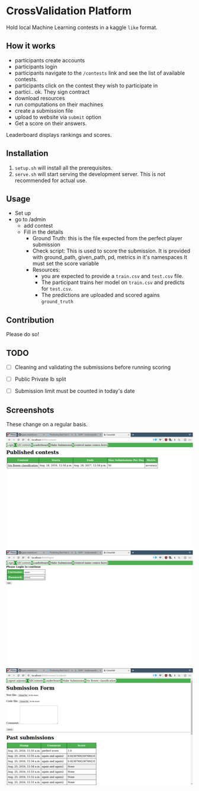 CrossValidation Platform
========================

Hold local Machine Learning contests in a kaggle `like` format.  

How it works
------------

- participants create accounts
- participants login
- participants navigate to the `/contests` link and see the list of available contests.
- participants click on the contest they wish to participate in
- partici.. ok. They sign contract
- download resources
- run computations on their machines
- create a submission file
- upload to website via `submit` option
- Get a score on their answers.
 

Leaderboard displays rankings and scores.


Installation
------------

1. `setup.sh` will install all the prerequisites.
2. `serve.sh` will start serving the development server. This is not recommended for actual use.

Usage
-----

- Set up 
- go to /admin
    - add contest
    - Fill in the details
        - Ground Truth: this is the file expected from the perfect player submission
        - Check script: This is used to score the submission.
            It is provided with ground_path, given_path, pd, metrics in it's namespaces
            It must set the score variable
        - Resources:
            - you are expected to provide a `train.csv` and `test.csv` file.
            - The participant trains her model on `train.csv` and predicts for `test.csv`.
            - The predictions are uploaded and scored agains `ground_truth`

Contribution
------------

Please do so!

TODO
----

- [ ] Cleaning and validating the submissions before running scoring
- [ ] Public Private lb split
- [ ] Submission limit must be counted in today's date


Screenshots
-----------
These change on a regular basis.

![all contests](screenshots/all_contests.png)
![login screen](screenshots/login.png)
![submission screen](screenshots/submission.png)

